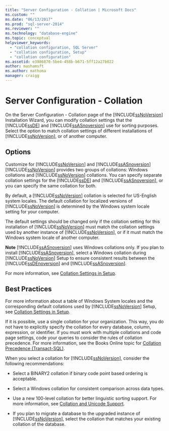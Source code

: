 ```yaml
---
title: "Server Configuration - Collation | Microsoft Docs"
ms.custom: ""
ms.date: "06/13/2017"
ms.prod: "sql-server-2014"
ms.reviewer: ""
ms.technology: "database-engine"
ms.topic: conceptual
helpviewer_keywords: 
  - "collation configuration, SQL Server"
  - "collation configuration, Setup"
  - "collation configuration"
ms.assetid: e3986870-5be4-458b-b671-5ff12a27b022
author: mashamsft
ms.author: mathoma
manager: craigg
---
```

# Server Configuration - Collation
  On the Server Configuration - Collation page of the [!INCLUDE[ssNoVersion](../../includes/ssnoversion-md.md)] Installation Wizard, you can modify collation settings that the [!INCLUDE[ssDE](../../includes/ssde-md.md)] and [!INCLUDE[ssASnoversion](../../includes/ssasnoversion-md.md)] use for sorting purposes. Select the option to match collation settings of different installations of [!INCLUDE[ssNoVersion](../../includes/ssnoversion-md.md)], or of another computer.  
  
## Options  
 Customize for [!INCLUDE[ssNoVersion](../../includes/ssnoversion-md.md)] and [!INCLUDE[ssASnoversion](../../includes/ssasnoversion-md.md)]  
 [!INCLUDE[ssNoVersion](../../includes/ssnoversion-md.md)] provides two groups of collations: Windows collations and [!INCLUDE[ssNoVersion](../../includes/ssnoversion-md.md)] collations. You can specify separate collation settings for the [!INCLUDE[ssDE](../../includes/ssde-md.md)] and [!INCLUDE[ssASnoversion](../../includes/ssasnoversion-md.md)], or you can specify the same collation for both.  
  
 By default, a [!INCLUDE[ssNoVersion](../../includes/ssnoversion-md.md)] collation is selected for US-English system locales. The default collation for localized versions of [!INCLUDE[ssNoVersion](../../includes/ssnoversion-md.md)] is determined by the Windows system locale setting for your computer.  
  
 The default settings should be changed only if the collation setting for this installation of [!INCLUDE[ssNoVersion](../../includes/ssnoversion-md.md)] must match the collation settings used by another instance of [!INCLUDE[ssNoVersion](../../includes/ssnoversion-md.md)], or if it must match the Windows system locale of another computer.  
  
 **Note** [!INCLUDE[ssASnoversion](../../includes/ssasnoversion-md.md)] uses Windows collations only. If you plan to install [!INCLUDE[ssASnoversion](../../includes/ssasnoversion-md.md)], select a Windows collation during [!INCLUDE[ssNoVersion](../../includes/ssnoversion-md.md)] Setup to ensure consistent results between the [!INCLUDE[ssDEnoversion](../../includes/ssdenoversion-md.md)] and [!INCLUDE[ssASnoversion](../../includes/ssasnoversion-md.md)].  
  
 For more information, see [Collation Settings in Setup](https://go.microsoft.com/fwlink/?LinkId=190977).  
  
## Best Practices  
 For more information about a table of Windows System locales and the corresponding default collations used by [!INCLUDE[ssNoVersion](../../includes/ssnoversion-md.md)] Setup, see [Collation Settings in Setup](https://go.microsoft.com/fwlink/?LinkId=190977).  
  
 If it is possible, use a single collation for your organization. This way, you do not have to explicitly specify the collation for every database, column, expression, or identifier. If you must work with multiple collations and code page settings, code your queries to consider the rules of collation precedence. For more information, see the Books Online topic for [Collation Precedence &#40;Transact-SQL&#41;](/sql/t-sql/statements/collation-precedence-transact-sql).  
  
 When you select a collation for [!INCLUDE[ssNoVersion](../../includes/ssnoversion-md.md)], consider the following recommendations:  
  
-   Select a BINARY2 collation if binary code point based ordering is acceptable.  
  
-   Select a Windows collation for consistent comparison across data types.  
  
-   Use a new 100-level collation for better linguistic sorting support. For more information, see [Collation and Unicode Support](../../relational-databases/collations/collation-and-unicode-support.md).  
  
-   If you plan to migrate a database to the upgraded instance of [!INCLUDE[ssNoVersion](../../includes/ssnoversion-md.md)], select the collation that matches your existing collation of the database.  
  
  
